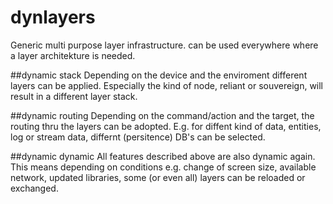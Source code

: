dynlayers
=========

Generic multi purpose layer infrastructure. can be used everywhere where a layer architekture is needed.

##dynamic stack
Depending on the device and the enviroment different layers can be applied. Especially the kind of node, 
reliant or souvereign, will result in a different layer stack.

##dynamic routing
Depending on the command/action and the target, the routing thru the layers can be adopted.
E.g. for diffent kind of data, entities, log or stream data, differnt (persitence) DB's can
be selected. 

##dynamic dynamic
All features described above are also dynamic again. This means depending on conditions e.g. 
change of screen size, available network, updated libraries, some (or even all) layers can be reloaded or 
exchanged.
